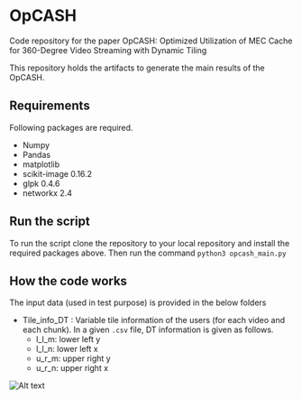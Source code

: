 # OpCASH
Code repository for the paper OpCASH: Optimized Utilization of MEC Cache for 360-Degree Video Streaming with Dynamic Tiling

This repository holds the artifacts to generate the main results of the OpCASH.

## Requirements
Following packages are required.

* Numpy				
*	Pandas			
*	matplotlib
*	scikit-image      0.16.2
*	glpk              0.4.6
*	networkx          2.4

## Run the script
To run the script clone the repository to your local repository and install the required packages above. Then run the command
`python3 opcash_main.py`

## How the code works
The input data (used in test purpose) is provided in the below folders

* Tile_info_DT  : Variable tile information of the users (for each video and each chunk). In a given `.csv` file, DT information is given as follows.
  * l_l_m: lower left y
  * l_l_n: lower left x
  * u_r_m: upper right y
  * u_r_n: upper right x
  
![Alt text](https://github.com/manojMadarasingha/OpCASH/tree/main/images/coord_system.jpg?raw=true)   
 







